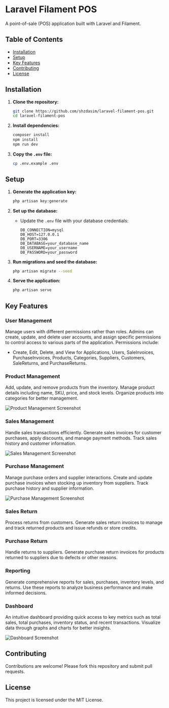 # Laravel Filament POS

A point-of-sale (POS) application built with Laravel and Filament.

## Table of Contents
- [Installation](#installation)
- [Setup](#setup)
- [Key Features](#key-features)
- [Contributing](#contributing)
- [License](#license)

## Installation

1. **Clone the repository:**
    ```bash
    git clone https://github.com/shzdasim/laravel-filament-pos.git
    cd laravel-filament-pos
    ```

2. **Install dependencies:**
    ```bash
    composer install
    npm install
    npm run dev
    ```

3. **Copy the `.env` file:**
    ```bash
    cp .env.example .env
    ```

## Setup

1. **Generate the application key:**
    ```bash
    php artisan key:generate
    ```

2. **Set up the database:**
    - Update the `.env` file with your database credentials:
        ```plaintext
        DB_CONNECTION=mysql
        DB_HOST=127.0.0.1
        DB_PORT=3306
        DB_DATABASE=your_database_name
        DB_USERNAME=your_username
        DB_PASSWORD=your_password
        ```

3. **Run migrations and seed the database:**
    ```bash
    php artisan migrate --seed
    ```

4. **Serve the application:**
    ```bash
    php artisan serve
    ```

## Key Features

### User Management
Manage users with different permissions rather than roles. Admins can create, update, and delete user accounts, and assign specific permissions to control access to various parts of the application. Permissions include:
- Create, Edit, Delete, and View for Applications, Users, SaleInvoices, PurchaseInvoices, Products, Categories, Suppliers, Customers, SaleReturns, and PurchaseReturns.

### Product Management
Add, update, and remove products from the inventory. Manage product details including name, SKU, price, and stock levels. Organize products into categories for better management.

![Product Management Screenshot](gifs.Products.gif)

### Sales Management
Handle sales transactions efficiently. Generate sales invoices for customer purchases, apply discounts, and manage payment methods. Track sales history and customer information.

![Sales Management Screenshot](images/sales_management.png)

### Purchase Management
Manage purchase orders and supplier interactions. Create and update purchase invoices when stocking up inventory from suppliers. Track purchase history and supplier information.

![Purchase Management Screenshot](images/purchase_management.png)

### Sales Return
Process returns from customers. Generate sales return invoices to manage and track returned products and issue refunds or store credits.

### Purchase Return
Handle returns to suppliers. Generate purchase return invoices for products returned to suppliers due to defects or other reasons.

### Reporting
Generate comprehensive reports for sales, purchases, inventory levels, and returns. Use these reports to analyze business performance and make informed decisions.

### Dashboard
An intuitive dashboard providing quick access to key metrics such as total sales, total purchases, inventory status, and recent transactions. Visualize data through graphs and charts for better insights.

![Dashboard Screenshot](images/dashboard.png)

## Contributing

Contributions are welcome! Please fork this repository and submit pull requests.

## License

This project is licensed under the MIT License.
